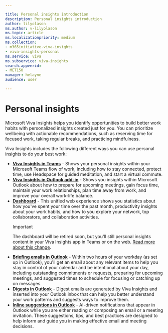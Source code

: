 ```yaml
---

title: Personal insights introduction
description: Personal insights introduction
author: lilyolason
ms.author: v-lilyolason
ms.topic: article
ms.localizationpriority: medium 
ms.collection: 
- m365initiative-viva-insights 
- viva-insights-personal
ms.service: viva 
ms.subservice: viva-insights 
search.appverid: 
- MET150 
manager: helayne
audience: user

---
```


# Personal insights

Microsoft Viva Insights helps you identify opportunities to build better work habits with personalized insights created just for you. You can prioritize wellbeing with actionable recommendations, such as reserving time for focused work, taking regular breaks, and practicing mindfulness.

Viva Insights includes the following different ways you can use personal insights to do your best work:

* [**Viva Insights in Teams**](./teams/viva-teams-app.md) - Shows your personal insights within your Microsoft Teams flow of work, including how to stay connected, protect time, use Headspace for guided meditation, and start a virtual commute.
* [**Viva Insights in Outlook add-in**](./use/add-in.md) - Shows you insights within Microsoft Outlook about how to prepare for upcoming meetings, gain focus time, maintain your work relationships, plan time away from work, and improve your overall work-life balance.
* [**Dashboard**](./Use/dashboard-2.md) - This unified web experience shows you statistics about how you've spent your time over the past month, productivity insights about your work habits, and how to you explore your network, top collaborators, and collaboration activities.
    >[!IMPORTANT]
    > The dashboard will be retired soon, but you'll still personal insights content in your Viva Insights app in Teams or on the web. [Read more about this change](../../insights/personal/reference/mya-retirement.md). 
* [**Briefing emails in Outlook**](./briefing/be-overview.md) - Within two hours of your workday (as set up in Outlook), you'll get an email about any relevant items to help you stay in control of your calendar and be intentional about your day, including outstanding commitments or requests, preparing for upcoming meetings, and suggested times to schedule for focusing or catching up on messages.
* [**Digests in Outlook**](./use/email-digests-3.md) - Digest emails are generated by Viva Insights and inserted into your Outlook inbox that can help you better understand your work patterns and suggests ways to improve them.
* [**Inline suggestions in Outlook**](./use/mya-notifications.md) - AI-driven notifications that appear in Outlook while you are either reading or composing an email or a meeting invitation. These suggestions, tips, and best practices are designed to help inform and guide you in making effective email and meeting decisions.

<!--## Introduction to Viva Insights

See [Introduction to Microsoft Viva Insights](/training/modules/workplace-analytics-ways-working-action/) for an introductory learning module.-->

